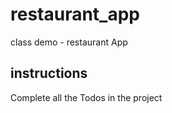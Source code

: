 # restaurant_app

class demo - restaurant App

## instructions

Complete all the Todos in the project
